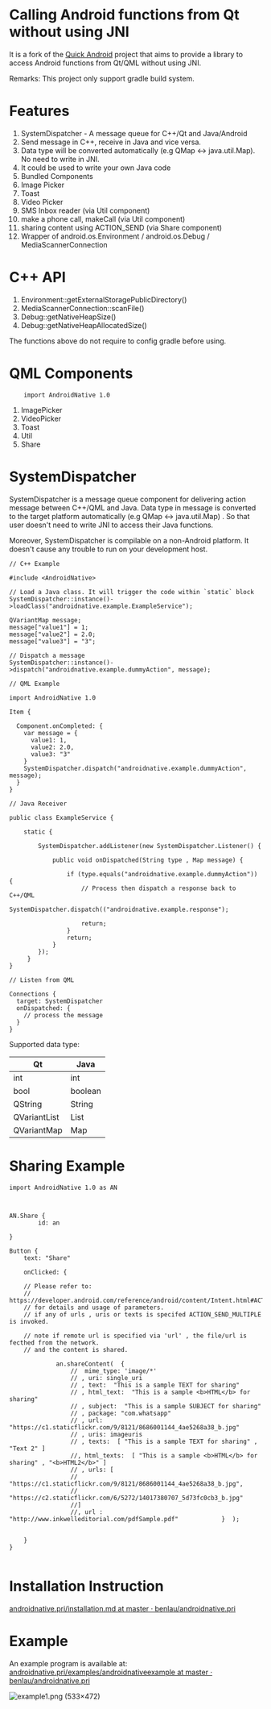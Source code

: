 Calling Android functions from Qt without using JNI 
===========================

It is a fork of the [Quick Android](https://github.com/benlau/quickandroid) project that aims to provide a library to access Android functions from Qt/QML without using JNI.

Remarks: This project only support gradle build system.

Features
========

 1. SystemDispatcher - A message queue for C++/Qt and Java/Android
  1. Send message in C++, receive in Java and vice versa.
  1. Data type will be converted automatically (e.g QMap <-> java.util.Map). No need to write in JNI.
  1. It could be used to write your own Java code
 1. Bundled Components
  1. Image Picker
  1. Toast
  1. Video Picker
  1. SMS Inbox reader (via Util component)
  1. make a phone call, makeCall (via Util component)
  1. sharing content using ACTION_SEND (via Share component)
 1. Wrapper of 	android.os.Environment / android.os.Debug / MediaScannerConnection

C++ API
=======

 1. Environment::getExternalStoragePublicDirectory()
 1. MediaScannerConnection::scanFile()
 1. Debug::getNativeHeapSize()
 1. Debug::getNativeHeapAllocatedSize()

The functions above do not require to config gradle before using.

QML Components
==============

```
    import AndroidNative 1.0
```

 1. ImagePicker
 1. VideoPicker
 1. Toast
 1. Util
 1. Share


SystemDispatcher
================

SystemDispatcher is a message queue component for delivering action message between C++/QML and Java. Data type in message is converted to the target platform automatically (e.g QMap <-> java.util.Map) . So that user doesn't need to write JNI to access their Java functions.

Moreover, SystemDispatcher is compilable on a non-Android platform. It doesn't cause any trouble to run on your development host.

```
// C++ Example

#include <AndroidNative>

// Load a Java class. It will trigger the code within `static` block
SystemDispatcher::instance()->loadClass("androidnative.example.ExampleService");

QVariantMap message;
message["value1"] = 1;
message["value2"] = 2.0;
message["value3"] = "3";

// Dispatch a message
SystemDispatcher::instance()->dispatch("androidnative.example.dummyAction", message);

```

```
// QML Example

import AndroidNative 1.0

Item {

  Component.onCompleted: {
    var message = {
      value1: 1,
      value2: 2.0,
      value3: "3"
    }
    SystemDispatcher.dispatch("androidnative.example.dummyAction", message);
  }
}
```

```
// Java Receiver

public class ExampleService {

    static {

        SystemDispatcher.addListener(new SystemDispatcher.Listener() {

            public void onDispatched(String type , Map message) {

                if (type.equals("androidnative.example.dummyAction")) {
                    // Process then dispatch a response back to C++/QML                    
                    SystemDispatcher.dispatch(("androidnative.example.response");
                
                    return;
                }
                return;
            }        
        });        
     }
}

```

```
// Listen from QML

Connections {
  target: SystemDispatcher
  onDispatched: {
    // process the message
  }
}
```


Supported data type:

| Qt           | Java    |
|--------------|---------|
| int          | int     |
| bool         | boolean |
| QString      | String  |
| QVariantList | List<T> |
| QVariantMap  | Map<T>  |


Sharing Example
=================
```
import AndroidNative 1.0 as AN



AN.Share {
        id: an
        
}

Button {
    text: "Share"

    onClicked: {
    
    // Please refer to:
    // https://developer.android.com/reference/android/content/Intent.html#ACTION_SEND
    // for details and usage of parameters.
    // if any of urls , uris or texts is specifed ACTION_SEND_MULTIPLE is invoked.
    
    // note if remote url is specified via 'url' , the file/url is fecthed from the network.
    // and the content is shared.
    
             an.shareContent(  {
                 //  mime_type: 'image/*'
                 // , uri: single_uri
                 // , text:  "This is a sample TEXT for sharing"
                 // , html_text:  "This is a sample <b>HTML</b> for sharing"
                 // , subject:  "This is a sample SUBJECT for sharing"
                 // , package: "com.whatsapp"
                 // , url: "https://c1.staticflickr.com/9/8121/8686001144_4ae5268a38_b.jpg"
                 // , uris: imageuris
                 // , texts:  [ "This is a sample TEXT for sharing" , "Text 2" ]
                 //, html_texts:  [ "This is a sample <b>HTML</b> for sharing" , "<b>HTML2</b>" ]
                 // , urls: [
                 //   "https://c1.staticflickr.com/9/8121/8686001144_4ae5268a38_b.jpg",
                 //   "https://c2.staticflickr.com/6/5272/14017380707_5d73fc0cb3_b.jpg"
                 //]
                 //, url : "http://www.inkwelleditorial.com/pdfSample.pdf"            }  );
    
    
    }
}


```



Installation Instruction
========================

[androidnative.pri/installation.md at master · benlau/androidnative.pri](https://github.com/benlau/androidnative.pri/blob/master/docs/installation.md)

Example
=======

An example program is available at: [androidnative.pri/examples/androidnativeexample at master · benlau/androidnative.pri](https://github.com/benlau/androidnative.pri/tree/master/examples/androidnativeexample)

![example1.png (533×472)](https://raw.githubusercontent.com/benlau/androidnative.pri/master/docs/screenshots/example1.png)
